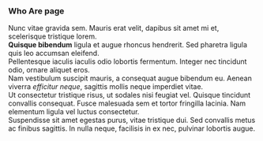 ### Who Are page

Nunc vitae gravida sem. Mauris erat velit, dapibus sit amet mi et, scelerisque tristique lorem.  
**Quisque bibendum** ligula et augue rhoncus hendrerit. Sed pharetra ligula quis leo accumsan eleifend.  
Pellentesque iaculis iaculis odio lobortis fermentum. Integer nec tincidunt odio, ornare aliquet eros.  
Nam vestibulum suscipit mauris, a consequat augue bibendum eu. Aenean viverra *efficitur neque*, sagittis mollis neque imperdiet vitae.  
Ut consectetur tristique risus, ut sodales nisi feugiat vel. Quisque tincidunt convallis consequat. Fusce malesuada sem et tortor fringilla lacinia. Nam elementum ligula vel luctus consectetur.  
Suspendisse sit amet egestas purus, vitae tristique dui. Sed convallis metus ac finibus sagittis. In nulla neque, facilisis in ex nec, pulvinar lobortis augue.